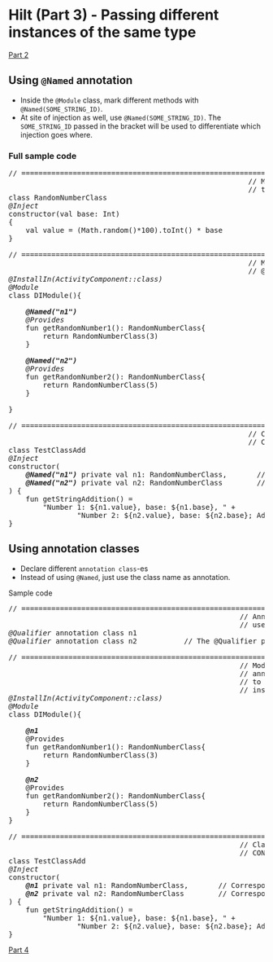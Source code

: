 # Hilt (Part 3) - Passing different instances of the same type

[Part 2](part-2.md)

## Using `@Named` annotation

- Inside the `@Module` class, mark different methods with `@Named(SOME_STRING_ID)`.
- At site of injection as well, use `@Named(SOME_STRING_ID)`. The `SOME_STRING_ID` passed in the bracket will be used to differentiate which injection goes where.

### Full sample code
<pre>
// ========================================================================
                                                        // Main dependency
                                                        // to inject
class RandomNumberClass
<i>@Inject</i>
constructor(val base: Int)
{
    val value = (Math.random()*100).toInt() * base
}

// ========================================================================
                                                        // Module defining
                                                        // @Named parameters
<i>@InstallIn(ActivityComponent::class)</i>
<i>@Module</i>
class DIModule(){

    <i><b>@Named("n1")</i></b>
    <i>@Provides</i>
    fun getRandomNumber1(): RandomNumberClass{
        return RandomNumberClass(3)
    }

    <i><b>@Named("n2")</i></b>
    <i>@Provides</i>
    fun getRandomNumber2(): RandomNumberClass{
        return RandomNumberClass(5)
    }

}

// ========================================================================
                                                        // Class needing dependency as
                                                        // CONSTRUCTOR INJECTION
class TestClassAdd
<i>@Inject</i>
constructor(
    <b><i>@Named("n1")</i></b> private val n1: RandomNumberClass,       // Corresponds to RandomNumberClass(3)
    <b><i>@Named("n2")</i></b> private val n2: RandomNumberClass        // Corresponds to RandomNumberClass(5)
) {
    fun getStringAddition() =
        "Number 1: ${n1.value}, base: ${n1.base}, " +
                "Number 2: ${n2.value}, base: ${n2.base}; Addition: ${n1.value + n2.value}"
}
</pre>

## Using annotation classes

- Declare different `annotation class`-es
- Instead of using `@Named`, just use the class name as annotation.

Sample code
<pre>
// ========================================================================
                                                      // Annotation classes
                                                      // used as "markers"
<i>@Qualifier</i> annotation class n1
<i>@Qualifier</i> annotation class n2           // The @Qualifier part may be optional

// ========================================================================
                                                      // Module using above 
                                                      // annotation classes
                                                      // to differentiate
                                                      // instances of dependencies
<i>@InstallIn(ActivityComponent::class)</i>
<i>@Module</i>
class DIModule(){

    <b><i>@n1</i></b>
    @Provides
    fun getRandomNumber1(): RandomNumberClass{
        return RandomNumberClass(3)
    }

    <b><i>@n2</i></b>
    @Provides
    fun getRandomNumber2(): RandomNumberClass{
        return RandomNumberClass(5)
    }
}

// ========================================================================
                                                      // Class needing dependencies as
                                                      // CONSTRUCTOR INJECTION
class TestClassAdd
<i>@Inject</i>
constructor(
    <b><i>@n1</i></b> private val n1: RandomNumberClass,       // Corresponds to RandomNumberClass(3)
    <b><i>@n2</i></b> private val n2: RandomNumberClass        // Corresponds to RandomNumberClass(5)
) {
    fun getStringAddition() =
        "Number 1: ${n1.value}, base: ${n1.base}, " +
                "Number 2: ${n2.value}, base: ${n2.base}; Addition: ${n1.value + n2.value}"
}
</pre>

[Part 4](part-4.md)
